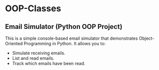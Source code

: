 # OOP-Classes

## Email Simulator (Python OOP Project)

This is a simple console-based email simulator that demonstrates Object-Oriented Programming in Python. It allows you to:

- Simulate receiving emails.
- List and read emails.
- Track which emails have been read.
